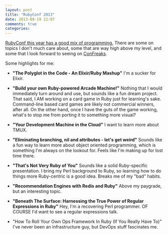 ```yaml
---
layout: post
title: "RubyConf 2013"
date: 2013-09-19 22:07
comments: true
categories: 
---
```

[RubyConf this year has a good mix of programming.](http://rubyconf.org/program)  There are some on topics I don't much care about, some that are way high above my level, and some that I look forward to seeing on [ConFreaks](http://confreaks.com). 

Some highlights for me:

* **"The Polyglot in the Code - An Elixir/Ruby Mashup"**  I'm a sucker for Elixir.

* **"Build your own Ruby-powered Arcade Machine!"** Nothing that I would immediately turn around and use, but sounds like a fun dream project.  That said, I AM working on a card game in Ruby just for learning's sake.  Command-line based card games are likely not commercial winners, after all.  On the other hand, once I have the guts of the game working, what's to stop me from porting it to something more visual?

* **"Your Development Machine in the Cloud"**  I want to learn more about TMUX.

* **"Eliminating branching, nil and attributes - let's get weird"**  Sounds like a fun way to learn more about object oriented programming, which is something I'm always on the lookout for.  Feels like I'm making up for lost time there.

* **"That's Not Very Ruby of You"** Sounds like a solid Ruby-specific presentation. I bring my Perl background to Ruby, so learning how to do things more Ruby-centric is a good idea.  Breaks me of my "bad" habits.

* **"Recommendation Engines with Redis and Ruby"** Above my paygrade, but an interesting topic.

* **"Beneath The Surface: Harnessing the True Power of Regular Expressions in Ruby"** Hey, I'm a recovering Perl programmer. OF COURSE I'd want to see a regular expressions talk.
 
 * "How To Roll Your Own Ops Framework In Ruby (If You Really Have To)"  I've never been an infrastructure guy, but DevOps stuff fascinates me.
